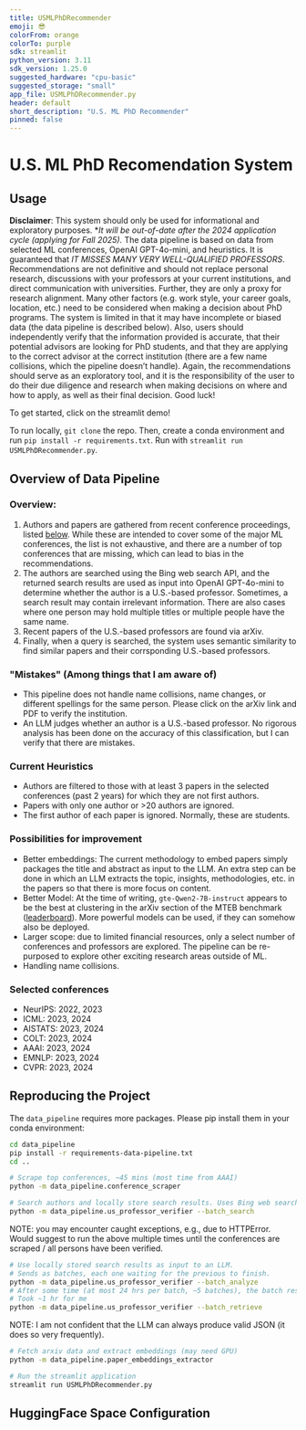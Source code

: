 ```yaml
---
title: USMLPhDRecommender
emoji: 😎
colorFrom: orange
colorTo: purple
sdk: streamlit
python_version: 3.11
sdk_version: 1.25.0
suggested_hardware: "cpu-basic"
suggested_storage: "small"
app_file: USMLPhDRecommender.py
header: default
short_description: "U.S. ML PhD Recommender"
pinned: false
---
```



# U.S. ML PhD Recomendation System

## Usage

**Disclaimer**: This system should only be used for informational and exploratory purposes. **It will be out-of-date after the 2024 application cycle (applying for Fall 2025).* The data pipeline is based on data from selected ML conferences, OpenAI GPT-4o-mini, and heuristics. It is guaranteed that *IT MISSES MANY VERY WELL-QUALIFIED PROFESSORS*. Recommendations are not definitive and should not replace personal research, discussions with your professors at your current institutions, and direct communication with universities. Further, they are only a proxy for research alignment. Many other factors (e.g. work style, your career goals, location, etc.) need to be considered when making a decision about PhD programs. The system is limited in that it may have incomplete or biased data (the data pipeline is described below). Also, users should independently verify that the information provided is accurate, that their potential advisors are looking for PhD students, and that they are applying to the correct advisor at the correct institution (there are a few name collisions, which the pipeline doesn’t handle). Again, the recommendations should serve as an exploratory tool, and it is the responsibility of the user to do their due diligence and research when making decisions on where and how to apply, as well as their final decision. Good luck!

To get started, click on the streamlit demo!

To run locally, `git clone` the repo. Then, create a conda environment and run `pip install -r requirements.txt`. Run with `streamlit run USMLPhDRecommender.py`.

## Overview of Data Pipeline

### Overview:
1) Authors and papers are gathered from recent conference proceedings, listed [below](#selected-conferences). While these are intended to cover some of the major ML conferences, the list is not exhaustive, and there are a number of top conferences that are missing, which can lead to bias in the recommendations.
2) The authors are searched using the Bing web search API, and the returned search results are used as input into OpenAI GPT-4o-mini to determine whether the author is a U.S.-based professor. Sometimes, a search result may contain irrelevant information. There are also cases where one person may hold multiple titles or multiple people have the same name.
3) Recent papers of the U.S.-based professors are found via arXiv.
4) Finally, when a query is searched, the system uses semantic similarity to find similar papers and their corrsponding U.S.-based professors.

### "Mistakes" (Among things that I am aware of)
- This pipeline does not handle name collisions, name changes, or different spellings for the same person. Please click on the arXiv link and PDF to verify the institution.
- An LLM judges whether an author is a U.S.-based professor. No rigorous analysis has been done on the accuracy of this classification, but I can verify that there are mistakes.

### Current Heuristics
- Authors are filtered to those with at least 3 papers in the selected conferences (past 2 years) for which they are not first authors.
- Papers with only one author or >20 authors are ignored.
- The first author of each paper is ignored. Normally, these are students.

### Possibilities for improvement
- Better embeddings: The current methodology to embed papers simply packages the title and abstract as input to the LLM. An extra step can be done in which an LLM extracts the topic, insights, methodologies, etc. in the papers so that there is more focus on content.
- Better Model: At the time of writing, `gte-Qwen2-7B-instruct` appears to be the best at clustering in the arXiv section of the MTEB benchmark ([leaderboard](https://huggingface.co/spaces/mteb/leaderboard)). More powerful models can be used, if they can somehow also be deployed.
- Larger scope: due to limited financial resources, only a select number of conferences and professors are explored. The pipeline can be re-purposed to explore other exciting research areas outside of ML.
- Handling name collisions.

### Selected conferences
- NeurIPS: 2022, 2023 
- ICML: 2023, 2024
- AISTATS: 2023, 2024
- COLT: 2023, 2024
- AAAI: 2023, 2024
- EMNLP: 2023, 2024
- CVPR: 2023, 2024


## Reproducing the Project

The `data_pipeline` requires more packages. Please pip install them in your conda environment:

```bash
cd data_pipeline
pip install -r requirements-data-pipeline.txt
cd ..
```

```bash
# Scrape top conferences, ~45 mins (most time from AAAI)
python -m data_pipeline.conference_scraper
```

```bash
# Search authors and locally store search results. Uses Bing web search API.
python -m data_pipeline.us_professor_verifier --batch_search
```

NOTE: you may encounter caught exceptions, e.g., due to HTTPError. Would suggest to run the above multiple times until the conferences are scraped / all persons have been verified.

```bash
# Use locally stored search results as input to an LLM.
# Sends as batches, each one waiting for the previous to finish.
python -m data_pipeline.us_professor_verifier --batch_analyze
# After some time (at most 24 hrs per batch, ~5 batches), the batch results become available for retrieval.
# Took ~1 hr for me
python -m data_pipeline.us_professor_verifier --batch_retrieve
```

NOTE: I am not confident that the LLM can always produce valid JSON (it does so very frequently).

```bash
# Fetch arxiv data and extract embeddings (may need GPU)
python -m data_pipeline.paper_embeddings_extractor
```

```bash
# Run the streamlit application
streamlit run USMLPhDRecommender.py
```

## HuggingFace Space Configuration
